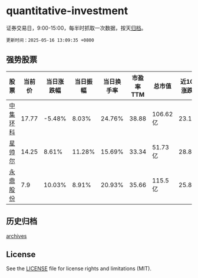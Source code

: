 # quantitative-investment

证券交易日，9:00-15:00，每半时抓取一次数据，按天[归档](archives)。

`更新时间：2025-05-16 13:09:35 +0800`

## 强势股票

|股票|当前价|当日涨跌幅|当日振幅|当日换手率|市盈率TTM|总市值|近10日涨跌幅|
|----|----|----|----|----|----|----|----|
|[中集环科](https://xueqiu.com/S/SZ301559)|17.77|-5.48%|8.03%|24.76%|38.88|106.62亿|23.15%|
|[星帅尔](https://xueqiu.com/S/SZ002860)|14.25|8.61%|11.28%|15.69%|33.34|51.73亿|28.84%|
|[永鼎股份](https://xueqiu.com/S/SH600105)|7.9|10.03%|8.91%|20.93%|35.66|115.5亿|25.8%|

## 历史归档

[archives](archives)

## License

See the [LICENSE](LICENSE) file for license rights and limitations (MIT).